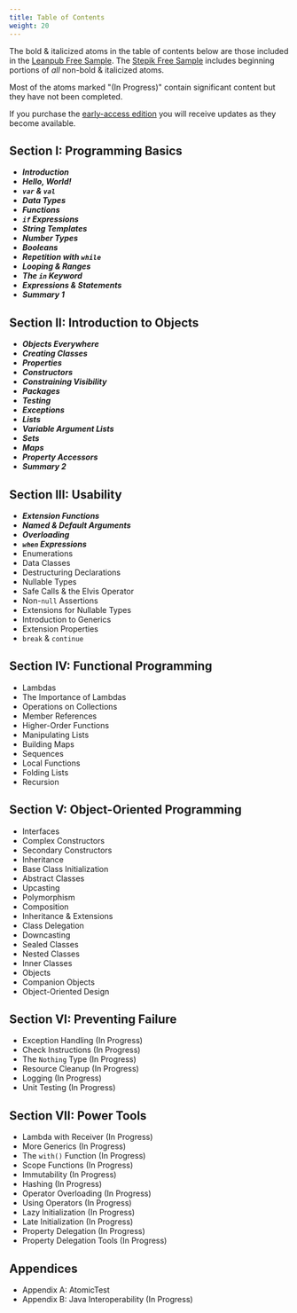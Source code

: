 ```yaml
---
title: Table of Contents
weight: 20
---
```


The bold & italicized atoms in the table of contents below are those included
in the [Leanpub Free Sample](https://leanpub.com/AtomicKotlin). The [Stepik
Free Sample](https://stepik.org/course/15001) includes beginning portions of
*all* non-bold & italicized atoms.

Most of the atoms marked "(In Progress)" contain significant content but
they have not been completed.

If you purchase the
[early-access edition](https://www.atomickotlin.com/earlyaccess/) you will
receive updates as they become available.

##  Section I: Programming Basics
-   ***Introduction***
-   ***Hello, World!***
-   ***`var` & `val`***
-   ***Data Types***
-   ***Functions***
-   ***`if` Expressions***
-   ***String Templates***
-   ***Number Types***
-   ***Booleans***
-   ***Repetition with `while`***
-   ***Looping & Ranges***
-   ***The `in` Keyword***
-   ***Expressions & Statements***
-   ***Summary 1***
##  Section II: Introduction to Objects
-   ***Objects Everywhere***
-   ***Creating Classes***
-   ***Properties***
-   ***Constructors***
-   ***Constraining Visibility***
-   ***Packages***
-   ***Testing***
-   ***Exceptions***
-   ***Lists***
-   ***Variable Argument Lists***
-   ***Sets***
-   ***Maps***
-   ***Property Accessors***
-   ***Summary 2***
##  Section III: Usability
-   ***Extension Functions***
-   ***Named & Default Arguments***
-   ***Overloading***
-   ***`when` Expressions***
-   Enumerations
-   Data Classes
-   Destructuring Declarations
-   Nullable Types
-   Safe Calls & the Elvis Operator
-   Non-`null` Assertions
-   Extensions for Nullable Types
-   Introduction to Generics
-   Extension Properties
-   `break` & `continue`
##  Section IV: Functional Programming
-   Lambdas
-   The Importance of Lambdas
-   Operations on Collections
-   Member References
-   Higher-Order Functions
-   Manipulating Lists
-   Building Maps
-   Sequences
-   Local Functions
-   Folding Lists
-   Recursion
##  Section V: Object-Oriented Programming
-   Interfaces
-   Complex Constructors
-   Secondary Constructors
-   Inheritance
-   Base Class Initialization
-   Abstract Classes
-   Upcasting
-   Polymorphism
-   Composition
-   Inheritance & Extensions
-   Class Delegation
-   Downcasting
-   Sealed Classes
-   Nested Classes
-   Inner Classes
-   Objects
-   Companion Objects
-   Object-Oriented Design
##  Section VI: Preventing Failure
-   Exception Handling (In Progress)
-   Check Instructions (In Progress)
-   The `Nothing` Type (In Progress)
-   Resource Cleanup (In Progress)
-   Logging (In Progress)
-   Unit Testing (In Progress)
##  Section VII: Power Tools
-   Lambda with Receiver (In Progress)
-   More Generics (In Progress)
-   The `with()` Function (In Progress)
-   Scope Functions (In Progress)
-   Immutability (In Progress)
-   Hashing (In Progress)
-   Operator Overloading (In Progress)
-   Using Operators (In Progress)
-   Lazy Initialization (In Progress)
-   Late Initialization (In Progress)
-   Property Delegation (In Progress)
-   Property Delegation Tools (In Progress)
##  Appendices
-   Appendix A: AtomicTest
-   Appendix B: Java Interoperability (In Progress)
